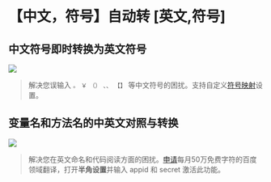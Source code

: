 # 【中文，符号】自动转 [英文,符号]

## 中文符号即时转换为英文符号

![](https://s2.loli.net/2024/06/06/BervLY5GmUtbpfJ.gif)

> 解决您误输入 `。` `￥` `（）` `、、` `【】` 等中文符号的困扰。支持自定义[符号映射](https://github.com/gimjin/banjiao/blob/main/package.json#L84)设置。

## 变量名和方法名的中英文对照与转换

![](https://s2.loli.net/2024/07/26/T94716OdGbQNf2X.gif)

> 解决您在英文命名和代码阅读方面的困扰。[申请](https://fanyi-api.baidu.com/product/12)每月50万免费字符的百度领域翻译，打开**半角设置**并输入 appid 和 secret 激活此功能。
